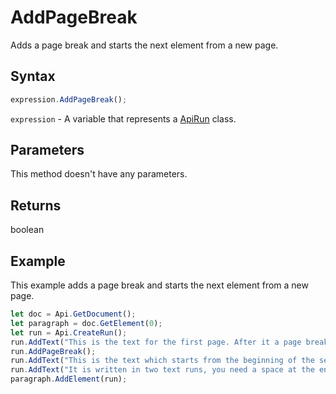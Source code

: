 # AddPageBreak

Adds a page break and starts the next element from a new page.

## Syntax

```javascript
expression.AddPageBreak();
```

`expression` - A variable that represents a [ApiRun](../ApiRun.md) class.

## Parameters

This method doesn't have any parameters.

## Returns

boolean

## Example

This example adds a page break and starts the next element from a new page.

```javascript editor-docx
let doc = Api.GetDocument();
let paragraph = doc.GetElement(0);
let run = Api.CreateRun();
run.AddText("This is the text for the first page. After it a page break will be added. Scroll down to the second page to see the text there.");
run.AddPageBreak();
run.AddText("This is the text which starts from the beginning of the second page. ");
run.AddText("It is written in two text runs, you need a space at the end of the first run sentence to separate them.");
paragraph.AddElement(run);
```
